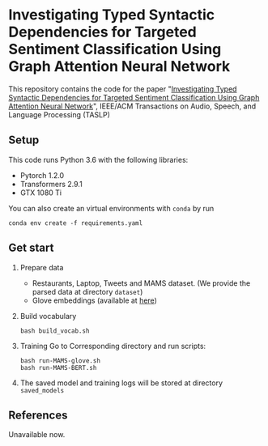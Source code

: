 # Investigating Typed Syntactic Dependencies for Targeted Sentiment Classification Using Graph Attention Neural Network

This repository contains the code for the paper "[Investigating Typed Syntactic Dependencies for Targeted Sentiment Classification Using Graph Attention Neural Network](https://arxiv.org/abs/2002.09685)", IEEE/ACM Transactions on Audio, Speech, and Language Processing (TASLP)

## Setup

This code runs Python 3.6 with the following libraries:

+ Pytorch 1.2.0
+ Transformers 2.9.1
+ GTX 1080 Ti

You can also create an virtual environments with `conda` by run

```
conda env create -f requirements.yaml
```

## Get start

1. Prepare data

   + Restaurants, Laptop, Tweets and MAMS dataset. (We provide the parsed data at directory `dataset`)
   + Glove embeddings (available at [here](http://nlp.stanford.edu/data/glove.840B.300d.zip))

2. Build vocabulary

   ```
   bash build_vocab.sh
   ```

3. Training
   Go to Corresponding directory and run scripts:

   ``` 
   bash run-MAMS-glove.sh
   bash run-MAMS-BERT.sh
   ```

4. The saved model and training logs will be stored at directory `saved_models`  

## References

Unavailable now.
